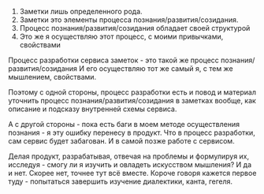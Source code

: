 1. Заметки лишь определенного рода.
2. Заметки это элементы процесса познания/развития/созидания.
3. Процесс познания/развития/созидания обладает своей структурой
4. Это же я осуществляю этот процесс, с моими привычками, свойствами

Процесс разработки сервиса заметок - это такой же процесс познания/развития/созидания
И его осуществляю тот же самый я, с тем же мышлением, свойствами.

Поэтому с одной стороны, процесс разработки есть и повод и материал уточнить процесс познания/развития/созидания в заметках вообще, как описание и подсказу внутренней схемы сервиса.

А с другой стороны - пока есть баги в моем методе осуществления познания - я эту ошибку перенесу в продукт. Что в процесс разработки, сам сервис будет забагован. И в самой позже работе с сервисом. 

Делая продукт, разрабатывая, отвечая на проблемы и формулируя их, исследуя - смогу ли я изучить и овладеть искусством мышления? И да и нет. Скорее нет, точнее тут всё вместе. Короче говоря кажется первое туду - попытаться завершить изучение диалектики, канта, гегеля.
